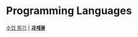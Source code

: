 Programming Languages
========

[수업 필기](note.md) | **[과제물](https://github.com/simnalamburt/snucse.pl)**
